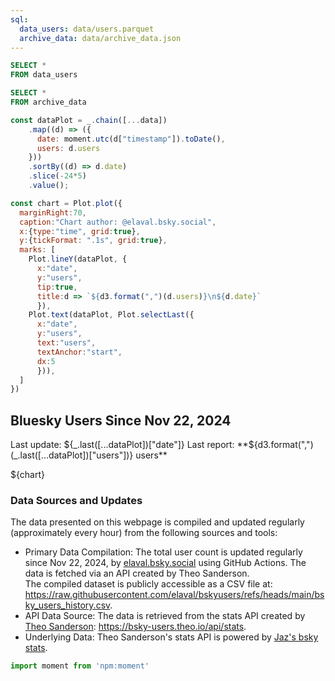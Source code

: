 ```yaml
---
sql:
  data_users: data/users.parquet
  archive_data: data/archive_data.json
---
```


```sql id=data
SELECT *
FROM data_users
```

```sql id=archive_data
SELECT *
FROM archive_data
```

```js
const dataPlot = _.chain([...data])
    .map((d) => ({
      date: moment.utc(d["timestamp"]).toDate(),
      users: d.users
    }))
    .sortBy((d) => d.date)
    .slice(-24*5)
    .value();

const chart = Plot.plot({
  marginRight:70,
  caption:"Chart author: @elaval.bsky.social",
  x:{type:"time", grid:true},
  y:{tickFormat: ".1s", grid:true},
  marks: [
    Plot.lineY(dataPlot, {
      x:"date", 
      y:"users", 
      tip:true,
      title:d => `${d3.format(",")(d.users)}\n${d.date}`
      }),
    Plot.text(dataPlot, Plot.selectLast({
      x:"date", 
      y:"users", 
      text:"users",
      textAnchor:"start",
      dx:5
      })),
  ]
})
```

## Bluesky Users Since Nov 22, 2024
Last update: ${_.last([...dataPlot])["date"]}  
Last report: **${d3.format(",")(_.last([...dataPlot])["users"])} users** 
<div class="card">
    ${chart}
</div>

### Data Sources and Updates
The data presented on this webpage is compiled and updated regularly (approximately every hour) from the following sources and tools:
* Primary Data Compilation:
The total user count is updated regularly since Nov 22, 2024, by [elaval.bsky.social](https://bsky.app/profile/elaval.bsky.social) using GitHub Actions. The data is fetched via an API created by Theo Sanderson.  
The compiled dataset is publicly accessible as a CSV file at: https://raw.githubusercontent.com/elaval/bskyusers/refs/heads/main/bsky_users_history.csv.
* API Data Source:
The data is retrieved from the stats API created by [Theo Sanderson](https://bsky.app/profile/theo.io): https://bsky-users.theo.io/api/stats.
* Underlying Data:
Theo Sanderson's stats API is powered by [Jaz's bsky stats](https://bsky.jazco.dev/stats).


<style>


@media (min-width: 640px) {
  .hero h1 {
    font-size: 90px;
  }
}

</style>

```js
import moment from 'npm:moment'
```
